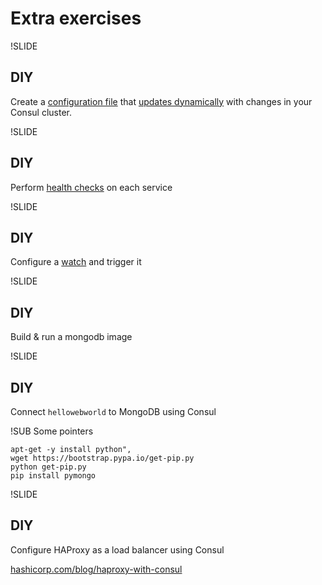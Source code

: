# Extra exercises

!SLIDE
## DIY

Create a [configuration file](https://hashicorp.com/blog/introducing-consul-template.html) that [updates dynamically](https://github.com/hashicorp/consul-template) with changes in your Consul cluster.


!SLIDE
## DIY

Perform [health checks](https://www.consul.io/docs/agent/checks.html) on each service

!SLIDE
## DIY

Configure a [watch](https://www.consul.io/docs/agent/watches.html) and trigger it 


!SLIDE
## DIY
Build & run a mongodb image

!SLIDE
## DIY
Connect `hellowebworld` to MongoDB using Consul

!SUB
Some pointers

```
apt-get -y install python",
wget https://bootstrap.pypa.io/get-pip.py
python get-pip.py
pip install pymongo
```

!SLIDE
## DIY

Configure HAProxy as a load balancer using Consul

[hashicorp.com/blog/haproxy-with-consul](http://hashicorp.com/blog/haproxy-with-consul.html)
